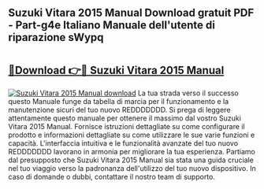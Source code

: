 ## Suzuki Vitara 2015 Manual Download gratuit PDF - Part-g4e Italiano Manuale dell'utente di riparazione sWypq

# <h2><a href="http://df9ubw7.blite.top/?on=Suzuki+Vitara+2015+Manual">🔗Download 👉🔴 Suzuki Vitara 2015 Manual</a></h2>

[![Suzuki Vitara 2015 Manual download](https://i.imgur.com/lujVjoI.png)](http://df9ubw7.blite.top/?on=Suzuki+Vitara+2015+Manual)
La tua strada verso il successo questo Manuale funge da tabella di marcia per il funzionamento e la manutenzione sicuri del tuo nuovo REDDDDDDD. Si prega di leggere attentamente questo manuale per ottenere il massimo dal vostro Suzuki Vitara 2015 Manual. Fornisce istruzioni dettagliate su come configurare il prodotto e informazioni dettagliate su come utilizzare le sue varie funzioni e capacità. L'interfaccia intuitiva e le funzionalità avanzate del tuo nuovo REDDDDDDD lavorano in armonia per migliorare la tua esperienza. Partiamo dal presupposto che Suzuki Vitara 2015 Manual sia stata una guida cruciale nel tuo viaggio verso la padronanza dell'utilizzo del tuo nuovo dispositivo. In caso di domande o dubbi, contattare il nostro team di supporto.
